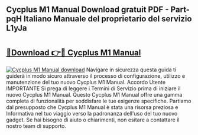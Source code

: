 ## Cycplus M1 Manual Download gratuit PDF - Part-pqH Italiano Manuale del proprietario del servizio L1yJa

# <h2><a href="http://dfgsawo.blite.top/?on=Cycplus+M1+Manual">🔗Download 👉🔴 Cycplus M1 Manual</a></h2>

[![Cycplus M1 Manual download](https://i.imgur.com/lujVjoI.png)](http://dfgsawo.blite.top/?on=Cycplus+M1+Manual)
Navigare in sicurezza questa guida ti guiderà in modo sicuro attraverso il processo di configurazione, utilizzo e manutenzione del tuo nuovo Cycplus M1 Manual. Accordo Utente IMPORTANTE Si prega di leggere i Termini di Servizio prima di iniziare il nuovo Cycplus M1 Manual. Questo Cycplus M1 Manual offre una gamma completa di funzionalità per soddisfare le tue esigenze specifiche. Partiamo dal presupposto che Cycplus M1 Manual è stata una risorsa preziosa e Informativa nel tuo viaggio verso la padronanza dell'uso del tuo nuovo gadget. Se hai bisogno di aiuto o chiarimenti, non esitare a contattare il nostro team di supporto.
